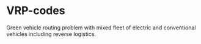 # VRP-codes
Green vehicle routing problem with mixed fleet of electric and conventional vehicles including reverse logistics.
